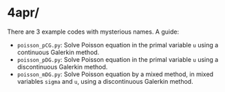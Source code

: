 # 4apr/

There are 3 example codes with mysterious names.  A guide:

  * `poisson_pCG.py`:  Solve Poisson equation in the primal variable `u` using a continuous Galerkin method.
  * `poisson_pDG.py`:  Solve Poisson equation in the primal variable `u` using a discontinuous Galerkin method.
  * `poisson_mDG.py`:  Solve Poisson equation by a mixed method, in mixed variables `sigma` and `u`, using a discontinuous Galerkin method.
